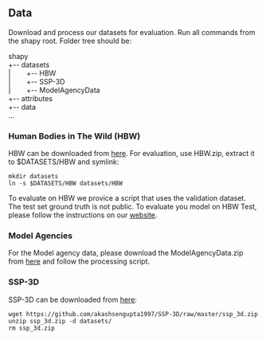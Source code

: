 ## Data

Download and process our datasets for evaluation. Run all commands from the shapy root. Folder tree should be: 

shapy \
+-- datasets \
|&nbsp; &nbsp; &nbsp; &nbsp; +-- HBW \
|&nbsp; &nbsp; &nbsp; &nbsp; +-- SSP-3D \
|&nbsp; &nbsp; &nbsp; &nbsp; +-- ModelAgencyData \
+-- attributes \
+-- data \
... 


### Human Bodies in The Wild (HBW)

HBW can be downloaded from [here](https://shapy.is.tue.mpg.de). For evaluation, use HBW.zip, extract it to $DATASETS/HBW and symlink:
```
mkdir datasets
ln -s $DATASETS/HBW datasets/HBW
```

To evaluate on HBW we provice a script that uses the validation dataset. The test set ground truth is not public. To evaluate you model on HBW Test, please follow the instructions on our [website](https://shapy.is.tue.mpg.de).

### Model Agencies
For the Model agency data, please download the ModelAgencyData.zip from [here](https://shapy.is.tue.mpg.de) and follow the processing script.

### SSP-3D
SSP-3D can be downloaded from [here](https://github.com/akashsengupta1997/SSP-3D):
```
wget https://github.com/akashsengupta1997/SSP-3D/raw/master/ssp_3d.zip 
unzip ssp_3d.zip -d datasets/
rm ssp_3d.zip
```

